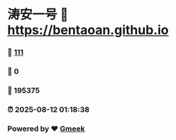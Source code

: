 # 涛安一号 :link: https://bentaoan.github.io 
### :page_facing_up: [111](https://bentaoan.github.io/tag.html) 
### :speech_balloon: 0 
### :hibiscus: 195375 
### :alarm_clock: 2025-08-12 01:18:38 
### Powered by :heart: [Gmeek](https://github.com/Meekdai/Gmeek)
